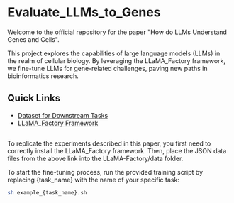 # Evaluate_LLMs_to_Genes

Welcome to the official repository for the paper "How do LLMs Understand Genes and Cells". 

This project explores the capabilities of large language models (LLMs) in the realm of cellular biology. By leveraging the LLaMA_Factory framework, we fine-tune LLMs for gene-related challenges, paving new paths in bioinformatics research.

## Quick Links

- [Dataset for Downstream Tasks](https://1drv.ms/f/c/1d37ede6eaa974dd/Et10qerm7TcggB0pAwAAAAAB3m7i9d0hrWYvK21KQgj0mA?e=8XTPd9)
- [LLaMA_Factory Framework](https://github.com/hiyouga/LLaMA-Factory)

## 

To replicate the experiments described in this paper, you first need to correctly install the LLaMA_Factory framework. Then, place the JSON data files from the above link into the LLaMA-Factory/data folder.

To start the fine-tuning process, run the provided training script by replacing {task_name} with the name of your specific task:

```bash
sh example_{task_name}.sh
```
